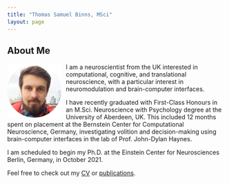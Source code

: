 ```yaml
---
title: "Thomas Samuel Binns, MSci"
layout: page
---
```


## About Me

<img width= "25%" height= "auto" style= "float: left; margin-right: 10px;" src= "Website_Profile_Pic.png">

I am a neuroscientist from the UK interested in computational, cognitive, and translational neuroscience, with a particular interest in neuromodulation and brain-computer interfaces.

I have recently graduated with First-Class Honours in an M.Sci. Neuroscience with Psychology degree at the University of Aberdeen, UK. This included 12 months spent on placement at the Bernstein Center for Computational Neuroscience, Germany, investigating volition and decision-making using brain-computer interfaces in the lab of Prof. John-Dylan Haynes.

I am scheduled to begin my Ph.D. at the Einstein Center for Neurosciences Berlin, Germany, in October 2021.

Feel free to check out my [CV](/CV/) or [publications](/publications/).
